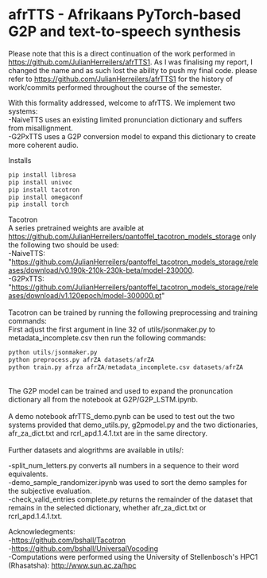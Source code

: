 # afrTTS - Afrikaans PyTorch-based G2P and text-to-speech synthesis
Please note that this is a direct continuation of the work performed in https://github.com/JulianHerreilers/afrTTS1. As I was finalising my report, I changed the name
and as such lost the ability to push my final code.
please refer to https://github.com/JulianHerreilers/afrTTS1 for the history of work/commits performed throughout the course of the semester. <br />

With this formality addressed, welcome to afrTTS. We implement two systems: <br />
-NaiveTTS uses an existing limited pronunciation dictionary and suffers from misallignment.<br />
-G2PxTTS uses a G2P conversion model to expand this dictionary to create more coherent audio.<br />

Installs <br />
```python
pip install librosa
pip install univoc
pip install tacotron
pip install omegaconf
pip install torch
```

Tacotron <br />
A series pretrained weights are avaible at https://github.com/JulianHerreilers/pantoffel_tacotron_models_storage only the following two should be used: <br />
-NaiveTTS: "https://github.com/JulianHerreilers/pantoffel_tacotron_models_storage/releases/download/v0.190k-210k-230k-beta/model-230000. <br />
-G2PxTTS: "https://github.com/JulianHerreilers/pantoffel_tacotron_models_storage/releases/download/v1.120epoch/model-300000.pt" <br />
<br />
Tacotron can be trained by running the following preprocessing and training commands:<br />
First adjust the first argument in line 32 of utils/jsonmaker.py to metadata_incomplete.csv then run the following commands: <br/>
```python
python utils/jsonmaker.py
python preprocess.py afrZA datasets/afrZA
python train.py afrza afrZA/metadata_incomplete.csv datasets/afrZA
```
<br/>
The G2P model can be trained and used to expand the pronuncation dictionary all from the notebook at G2P/G2P_LSTM.ipynb.<br />
<br/>
A demo notebook afrTTS_demo.pynb can be used to test out the two systems provided that demo_utils.py, g2pmodel.py and the two dictionaries, afr_za_dict.txt and rcrl_apd.1.4.1.txt are in the same directory.<br/>
<br/>
Further datasets and alogrithms are available in utils/: <br/>

-split_num_letters.py converts all numbers in a sequence to their word equivalents. <br/>
-demo_sample_randomizer.ipynb was used to sort the demo samples for the subjective evaluation. <br/>
-check_valid_entries complete.py returns the remainder of the dataset that remains in the selected dictionary, whether afr_za_dict.txt or rcrl_apd.1.4.1.txt. <br/>

Acknowledegments: <br />
-https://github.com/bshall/Tacotron <br />
-https://github.com/bshall/UniversalVocoding <br />
-Computations were performed using the University of Stellenbosch's HPC1 (Rhasatsha): http://www.sun.ac.za/hpc <br />
